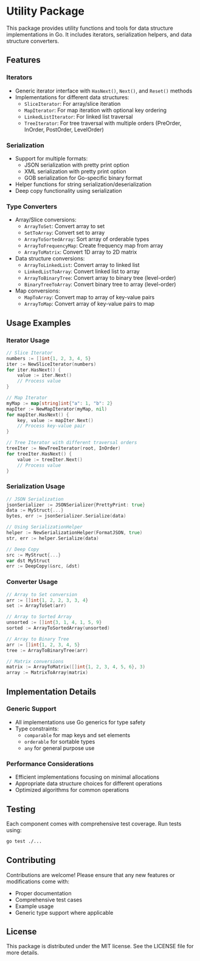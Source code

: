 # Utility Package

This package provides utility functions and tools for data structure implementations in Go. It includes iterators, serialization helpers, and data structure converters.

## Features

### Iterators
- Generic iterator interface with `HasNext()`, `Next()`, and `Reset()` methods
- Implementations for different data structures:
  - `SliceIterator`: For array/slice iteration
  - `MapIterator`: For map iteration with optional key ordering
  - `LinkedListIterator`: For linked list traversal
  - `TreeIterator`: For tree traversal with multiple orders (PreOrder, InOrder, PostOrder, LevelOrder)

### Serialization
- Support for multiple formats:
  - JSON serialization with pretty print option
  - XML serialization with pretty print option
  - GOB serialization for Go-specific binary format
- Helper functions for string serialization/deserialization
- Deep copy functionality using serialization

### Type Converters
- Array/Slice conversions:
  - `ArrayToSet`: Convert array to set
  - `SetToArray`: Convert set to array
  - `ArrayToSortedArray`: Sort array of orderable types
  - `ArrayToFrequencyMap`: Create frequency map from array
  - `ArrayToMatrix`: Convert 1D array to 2D matrix
- Data structure conversions:
  - `ArrayToLinkedList`: Convert array to linked list
  - `LinkedListToArray`: Convert linked list to array
  - `ArrayToBinaryTree`: Convert array to binary tree (level-order)
  - `BinaryTreeToArray`: Convert binary tree to array (level-order)
- Map conversions:
  - `MapToArray`: Convert map to array of key-value pairs
  - `ArrayToMap`: Convert array of key-value pairs to map

## Usage Examples

### Iterator Usage
```go
// Slice Iterator
numbers := []int{1, 2, 3, 4, 5}
iter := NewSliceIterator(numbers)
for iter.HasNext() {
    value := iter.Next()
    // Process value
}

// Map Iterator
myMap := map[string]int{"a": 1, "b": 2}
mapIter := NewMapIterator(myMap, nil)
for mapIter.HasNext() {
    key, value := mapIter.Next()
    // Process key-value pair
}

// Tree Iterator with different traversal orders
treeIter := NewTreeIterator(root, InOrder)
for treeIter.HasNext() {
    value := treeIter.Next()
    // Process value
}
```

### Serialization Usage
```go
// JSON Serialization
jsonSerializer := JSONSerializer{PrettyPrint: true}
data := MyStruct{...}
bytes, err := jsonSerializer.Serialize(data)

// Using SerializationHelper
helper := NewSerializationHelper(FormatJSON, true)
str, err := helper.Serialize(data)

// Deep Copy
src := MyStruct{...}
var dst MyStruct
err := DeepCopy(&src, &dst)
```

### Converter Usage
```go
// Array to Set conversion
arr := []int{1, 2, 2, 3, 3, 4}
set := ArrayToSet(arr)

// Array to Sorted Array
unsorted := []int{3, 1, 4, 1, 5, 9}
sorted := ArrayToSortedArray(unsorted)

// Array to Binary Tree
arr := []int{1, 2, 3, 4, 5}
tree := ArrayToBinaryTree(arr)

// Matrix conversions
matrix := ArrayToMatrix([]int{1, 2, 3, 4, 5, 6}, 3)
array := MatrixToArray(matrix)
```

## Implementation Details

### Generic Support
- All implementations use Go generics for type safety
- Type constraints:
  - `comparable` for map keys and set elements
  - `orderable` for sortable types
  - `any` for general purpose use

### Performance Considerations
- Efficient implementations focusing on minimal allocations
- Appropriate data structure choices for different operations
- Optimized algorithms for common operations

## Testing
Each component comes with comprehensive test coverage. Run tests using:
```bash
go test ./...
```

## Contributing
Contributions are welcome! Please ensure that any new features or modifications come with:
- Proper documentation
- Comprehensive test cases
- Example usage
- Generic type support where applicable

## License
This package is distributed under the MIT license. See the LICENSE file for more details. 